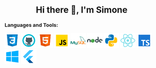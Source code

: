<h1 align="center">Hi there 👋, I'm Simone</h1>

<h3 align="left">Languages and Tools:</h3>

<div>
<img src="./Icone_Profilo/css.svg" alt="CSS" width="50" height="50">
<img src="./Icone_Profilo/github-logo.svg" alt="CSS" width="50" height="50">
<img src="./Icone_Profilo/html.svg" alt="CSS" width="50" height="50">
<img src="./Icone_Profilo/js.svg" alt="CSS" width="50" height="50">
<img src="./Icone_Profilo/mysql.svg" alt="CSS" width="50" height="50">
<img src="./Icone_Profilo/nodejs.svg" alt="CSS" width="50" height="50">
<img src="./Icone_Profilo/python.svg" alt="CSS" width="50" height="50">
<img src="./Icone_Profilo/react-native.svg" alt="CSS" width="50" height="50">
<img src="./Icone_Profilo/typescript.svg" alt="CSS" width="50" height="50">
<img src="./Icone_Profilo/windows.svg" alt="CSS" width="50" height="50">
<img src="./Icone_Profilo/icons8-flutter.svg" alt="CSS" width="50" height="50">
</div>


